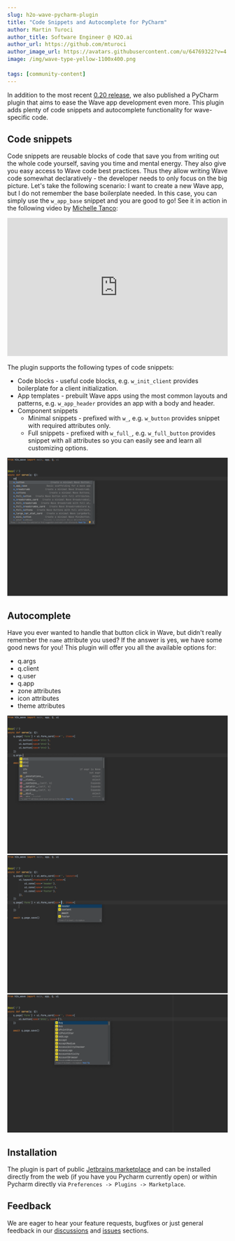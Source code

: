 ```yaml
---
slug: h2o-wave-pycharm-plugin
title: "Code Snippets and Autocomplete for PyCharm"
author: Martin Turoci
author_title: Software Engineer @ H2O.ai
author_url: https://github.com/mturoci
author_image_url: https://avatars.githubusercontent.com/u/64769322?v=4
image: /img/wave-type-yellow-1100x400.png

tags: [community-content]
---
```


In addition to the most recent [0.20 release](https://wave.h2o.ai/blog/release-0.20), we also published a PyCharm plugin that aims to ease the Wave app development even more. This plugin adds plenty of code snippets and autocomplete functionality for wave-specific code.

<!--truncate-->

## Code snippets

Code snippets are reusable blocks of code that save you from writing out the whole code yourself, saving you time and mental energy. They also give you easy access to Wave code best practices. Thus they allow writing Wave code somewhat declaratively - the developer needs to only focus on the big picture. Let's take the following scenario: I want to create a new Wave app, but I do not remember the base boilerplate needed. In this case, you can simply use the `w_app_base` snippet and you are good to go! See it in action in the following video by [Michelle Tanco](https://github.com/mtanco):

<iframe width="100%" height="315" src="https://www.youtube.com/embed/Z1SJmk8qUFI" title="YouTube video player" frameborder="0" allow="accelerometer; autoplay; clipboard-write; encrypted-media; gyroscope; picture-in-picture" allowfullscreen></iframe>

The plugin supports the following types of code snippets:

* Code blocks - useful code blocks, e.g. `w_init_client` provides boilerplate for a client initialization.
* App templates - prebuilt Wave apps using the most common layouts and patterns, e.g. `w_app_header` provides an app with a body and header.
* Component snippets
  * Minimal snippets - prefixed with `w_`, e.g. `w_button` provides snippet with required attributes only.
  * Full snippets - prefixed with `w_full_`, e.g. `w_full_button` provides snippet with all attributes so you can easily see and learn all customizing options.

![autocomplete1](assets/2022-02-03/autocomplete1.png)

## Autocomplete

Have you ever wanted to handle that button click in Wave, but didn't really remember the `name` attribute you used? If the answer is yes, we have some good news for you! This plugin will offer you all the available options for:

* q.args
* q.client
* q.user
* q.app
* zone attributes
* icon attributes
* theme attributes

![autocomplete2](assets/2022-02-03/autocomplete2.png)
![autocomplete3](assets/2022-02-03/autocomplete3.png)
![autocomplete4](assets/2022-02-03/autocomplete4.png)

## Installation

The plugin is part of public [Jetbrains marketplace](https://plugins.jetbrains.com/plugin/18530-h2o-wave) and can be installed directly from the web (if you have you Pycharm currently open) or within Pycharm directly via `Preferences -> Plugins -> Marketplace`.

## Feedback

We are eager to hear your feature requests, bugfixes or just general feedback in our [discussions](https://github.com/h2oai/wave/discussions) and [issues](https://github.com/h2oai/wave/issues) sections.
